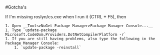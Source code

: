 #Gotcha's

If I'm missing roslyn/cs.exe when I run it (CTRL + F5), then

    1. Open __Tools>NuGet Package Manager>Package Manager Console...__
    1. Type `update-package Microsoft.CodeDom.Providers.DotNetCompilerPlatform -r`
    1. If you are still having problems, also type the following in the Package Manager Console:
        1. `update-package -reinstall`  